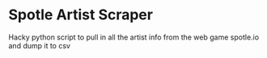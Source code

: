 # Spotle Artist Scraper
Hacky python script to pull in all the artist info from the web game spotle.io and dump it to csv